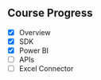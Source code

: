 

## Course Progress
-   [X] Overview
-   [X] SDK
-   [X] Power BI 
-   [ ] APIs
-   [ ] Excel Connector
